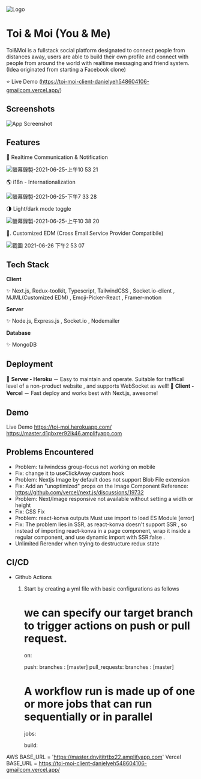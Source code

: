 ![Logo](https://ik.imagekit.io/4liibdxmxfn/images/users/user-peter548604106-cover-1624546491192_fBp5lDxtY)

# Toi & Moi (You & Me)

Toi&Moi is a fullstack social platform designated to connect people from distances away, users are able to build their own profile and connect with people from around the world with realtime messaging and friend system. (Idea originated from starting a Facebook clone)

⭐ Live Demo (https://toi-moi-client-danielyeh548604106-gmailcom.vercel.app/)

## Screenshots

![App Screenshot](https://ik.imagekit.io/4liibdxmxfn/images/users/user-peter548604106-cover-1624548236774_5Z3g7HK3Qq)

## Features

📱 Realtime Communication & Notification

![螢幕錄製-2021-06-25-上午10 53 21](https://user-images.githubusercontent.com/61279365/123363915-147dac80-d5a6-11eb-99ec-b06e194dc3c8.gif)

🌎 i18n - Internationalization

![螢幕錄製-2021-06-25-下午7 33 28](https://user-images.githubusercontent.com/61279365/123419339-b0caa200-d5ec-11eb-9c5f-e40fd2788e84.gif)

🌗 Light/dark mode toggle

![螢幕錄製-2021-06-25-上午10 38 20](https://user-images.githubusercontent.com/61279365/123364070-5d356580-d5a6-11eb-9974-d3c3809458e7.gif)

📧. Customized EDM (Cross Email Service Provider Compatibile)

![截圖 2021-06-26 下午2 53 07](https://user-images.githubusercontent.com/61279365/123504865-5c77fe80-d68e-11eb-9bbd-2ff42768c952.png)

## Tech Stack

**Client**

✨ Next.js, Redux-toolkit, Typescript, TailwindCSS , Socket.io-client , MJML(Customized EDM) , Emoji-Picker-React , Framer-motion

**Server**

✨ Node.js, Express.js , Socket.io , Nodemailer

**Database**

✨ MongoDB

## Deployment

🌟 **Server - Heroku**
－ Easy to maintain and operate. Suitable for traffical level of a non-product website , and supports WebSocket as well!
🌟 **Client - Vercel**
－ Fast deploy and works best with Next.js, awesome!

## Demo

Live Demo
https://toi-moi.herokuapp.com/
https://master.d1qbxrer92lk46.amplifyapp.com

## Problems Encountered

- Problem: tailwindcss group-focus not working on mobile
- Fix: change it to useClickAway custom hook
- Problem: Nextjs Image by default does not support Blob File extension
- Fix: Add an "unoptimized" props on the Image Component
  Reference: https://github.com/vercel/next.js/discussions/19732
- Problem: Next/Image responsive not available without setting a width or height
- Fix: CSS Fix
- Problem: react-konva outputs Must use import to load ES Module [error]
- Fix: The problem lies in SSR, as react-konva doesn't support SSR , so instead of importing react-konva in a page component, wrap it inside a regular component, and use dynamic import with SSR:false .
- Unlimited Rerender when trying to destructure redux state

## CI/CD

- Github Actions

  1. Start by creating a yml file with basic configurations as follows

     # we can specify our target branch to trigger actions on push or pull request.

     on:

     push:
     branches : [master]
     pull_requests:
     branches : [master]

     # A workflow run is made up of one or more jobs that can run sequentially or in parallel

     jobs:

     build:

AWS BASE_URL = 'https://master.dnyititrtbx22.amplifyapp.com'
Vercel BASE_URL = https://toi-moi-client-danielyeh548604106-gmailcom.vercel.app/
